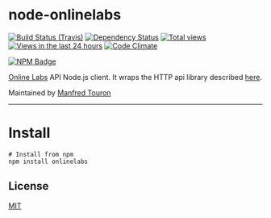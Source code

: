 # node-onlinelabs

[![Build Status (Travis)](https://travis-ci.org/moul/node-onlinelabs.svg?branch=master)](https://travis-ci.org/moul/node-onlinelabs)
[![Dependency Status](https://david-dm.org/moul/node-onlinelabs.svg?theme=shields.io)](https://david-dm.org/moul/node-onlinelabs)
[![Total views](https://sourcegraph.com/api/repos/github.com/moul/node-onlinelabs/counters/views.svg)](https://sourcegraph.com/github.com/moul/node-onlinelabs)
[![Views in the last 24 hours](https://sourcegraph.com/api/repos/github.com/moul/node-onlinelabs/counters/views-24h.svg)](https://sourcegraph.com/github.com/moul/node-onlinelabs)
[![Code Climate](https://codeclimate.com/github/moul/node-onlinelabs/badges/gpa.svg)](https://codeclimate.com/github/moul/node-onlinelabs)

[![NPM Badge](https://nodei.co/npm/onlinelabs.png)](https://npmjs.org/package/onlinelabs)

[Online Labs](https://labs.online.net/) API Node.js client.
It wraps the HTTP api library described [here](https://github.com/node-gitlab/gitlabhq/tree/master/doc/api).

Maintained by [Manfred Touron](https://github.com/moul)

---

Install
=======

    # Install from npm
    npm install onlinelabs

License
-------

[MIT](https://github.com/moul/node-onlinelabs/blob/master/LICENSE.md)
